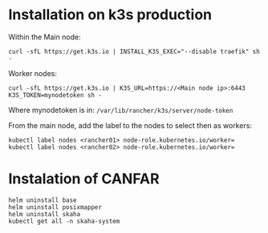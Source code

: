 # Installation on k3s production

Within the Main node:

`curl -sfL https://get.k3s.io | INSTALL_K3S_EXEC="--disable traefik" sh -`

Worker nodes:

`curl -sfL https://get.k3s.io | K3S_URL=https://<Main node ip>:6443 K3S_TOKEN=mynodetoken sh -`

Where mynodetoken is in: `/var/lib/rancher/k3s/server/node-token`

From the main node, add the label to the nodes to select then as workers:

``
kubectl label nodes <rancher01> node-role.kubernetes.io/worker=
kubectl label nodes <rancher02> node-role.kubernetes.io/worker=
``

# Instalation of CANFAR

```
helm uninstall base
helm uninstall posixmapper
helm uninstall skaha
kubectl get all -n skaha-system
```

